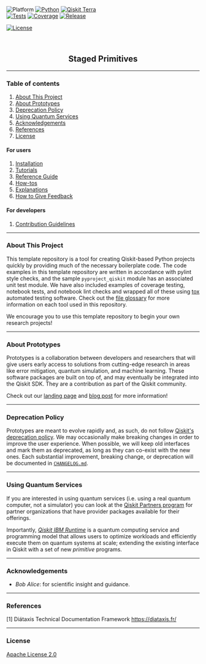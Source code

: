 <!-- SHIELDS -->
<div align="left">

  ![Platform](https://img.shields.io/badge/Platform-Linux%20%7C%20macOS%20%7C%20Windows-informational)
  [![Python](https://img.shields.io/badge/Python-3.8%20%7C%203.9%20%7C%203.10%20%7C%203.11-informational)](https://www.python.org/)
  [![Qiskit Terra](https://img.shields.io/badge/Qiskit%20Terra-%E2%89%A5%200.22.2-6133BD)](https://github.com/Qiskit/qiskit-terra)
<br />
  [![Tests](https://github.com/pedrorrivero/pyproject-qiskit/actions/workflows/test.yml/badge.svg)](https://github.com/pedrorrivero/pyproject-qiskit/actions/workflows/test.yml)
  [![Coverage](https://coveralls.io/repos/github/pedrorrivero/pyproject-qiskit/badge.svg?branch=main)](https://coveralls.io/github/pedrorrivero/pyproject-qiskit?branch=main)
  [![Release](https://img.shields.io/github/release/pedrorrivero/pyproject-qiskit.svg?include_prereleases&label=Release)](https://github.com/pedrorrivero/pyproject-qiskit/releases)
  <!-- [![DOI](https://zenodo.org/badge/DOI/10.5281/zenodo.7613387.svg)](https://doi.org/10.5281/zenodo.7613387) -->
  [![License](https://img.shields.io/github/license/pedrorrivero/pyproject-qiskit?label=License)](LICENSE.txt)

</div>
<!-- PROJECT LOGO -->
<br />
<p align="center">
  <!-- <a href="README.md">
    <img src="https://github.com/pedrorrivero/pyproject-qiskit/blob/main/docs/media/cover.png?raw=true" alt="Logo" width="300">
  </a> -->
  <h2 align="center">Staged Primitives</h2>
</p>
<!-- QUICK LINKS -->
<!-- <p align="center">
  <a href="https://mybinder.org/">
    <img src="https://ibm.biz/BdPq3s" alt="Launch Demo" hspace="5" vspace="10">
  </a>
  <a href="https://www.youtube.com/c/qiskit">
    <img src="https://img.shields.io/badge/watch-video-FF0000.svg?style=for-the-badge&logo=youtube" alt="Watch Video" hspace="5" vspace="10">
  </a>
</p> -->


----------------------------------------------------------------------

### Table of contents

1. [About This Project](#about-this-project)
2. [About Prototypes](#about-prototypes)
3. [Deprecation Policy](#deprecation-policy)
4. [Using Quantum Services](#using-quantum-services)
5. [Acknowledgements](#acknowledgements)
6. [References](#references)
7. [License](#license)

#### For users
1. [Installation](https://github.com/pedrorrivero/pyproject-qiskit/tree/main/INSTALL.md)
2. [Tutorials](https://github.com/pedrorrivero/pyproject-qiskit/tree/main/docs/tutorials/)
3. [Reference Guide](https://github.com/pedrorrivero/pyproject-qiskit/tree/main/docs/reference_guide.md)
4. [How-tos](https://github.com/pedrorrivero/pyproject-qiskit/tree/main/docs/how_tos/)
5. [Explanations](https://github.com/pedrorrivero/pyproject-qiskit/tree/main/docs/explanations/)
6. [How to Give Feedback](https://github.com/pedrorrivero/pyproject-qiskit/tree/main/CONTRIBUTING.md#giving-feedback)

#### For developers
1. [Contribution Guidelines](https://github.com/pedrorrivero/pyproject-qiskit/tree/main/CONTRIBUTING.md)


----------------------------------------------------------------------

### About This Project
This template repository is a tool for creating Qiskit-based Python projects quickly by providing much of the necessary boilerplate code. The code examples in this template repository are written in accordance with pylint style checks, and the sample `pyproject_qiskit` module has an associated unit test module. We have also included examples of coverage testing, notebook tests, and notebook lint checks and wrapped all of these using [tox](https://github.com/tox-dev/tox) automated testing software. Check out the [file glossary](https://github.com/qiskit-community/quantum-prototype-template/blob/main/docs/file-map-and-description.md) for more information on each tool used in this repository.

We encourage you to use this template repository to begin your own research projects!

----------------------------------------------------------------------

### About Prototypes

Prototypes is a collaboration between developers and researchers that will give users early access to solutions from cutting-edge research in areas like error mitigation, quantum simulation, and machine learning. These software packages are built on top of, and may eventually be integrated into the Qiskit SDK. They are a contribution as part of the Qiskit community.

Check out our [landing page](https://qiskit-community.github.io/prototypes/) and [blog post](https://medium.com/qiskit/try-out-the-latest-advances-in-quantum-computing-with-ibm-quantum-prototypes-11f51124cb61) for more information!


----------------------------------------------------------------------

### Deprecation Policy

Prototypes are meant to evolve rapidly and, as such, do not follow [Qiskit's deprecation policy](https://qiskit.org/documentation/contributing_to_qiskit.html#deprecation-policy). We may occasionally make breaking changes in order to improve the user experience. When possible, we will keep old interfaces and mark them as deprecated, as long as they can co-exist with the new ones. Each substantial improvement, breaking change, or deprecation will be documented in [`CHANGELOG.md`](https://github.com/pedrorrivero/pyproject-qiskit/tree/main/CHANGELOG.md).


----------------------------------------------------------------------

### Using Quantum Services

If you are interested in using quantum services (i.e. using a real quantum computer, not a simulator) you can look at the [Qiskit Partners program](https://qiskit.org/documentation/partners/) for partner organizations that have provider packages available for their offerings.

Importantly, *[Qiskit IBM Runtime](https://qiskit.org/documentation/partners/qiskit_ibm_runtime)* is a quantum computing service and programming model that allows users to optimize workloads and efficiently execute them on quantum systems at scale; extending the existing interface in Qiskit with a set of new *primitive* programs.


----------------------------------------------------------------------

### Acknowledgements
- *Bob Alice*: for scientific insight and guidance.


----------------------------------------------------------------------

### References
[1] Diátaxis Technical Documentation Framework https://diataxis.fr/

----------------------------------------------------------------------

### License
[Apache License 2.0](https://github.com/pedrorrivero/pyproject-qiskit/tree/main/LICENSE.txt)
